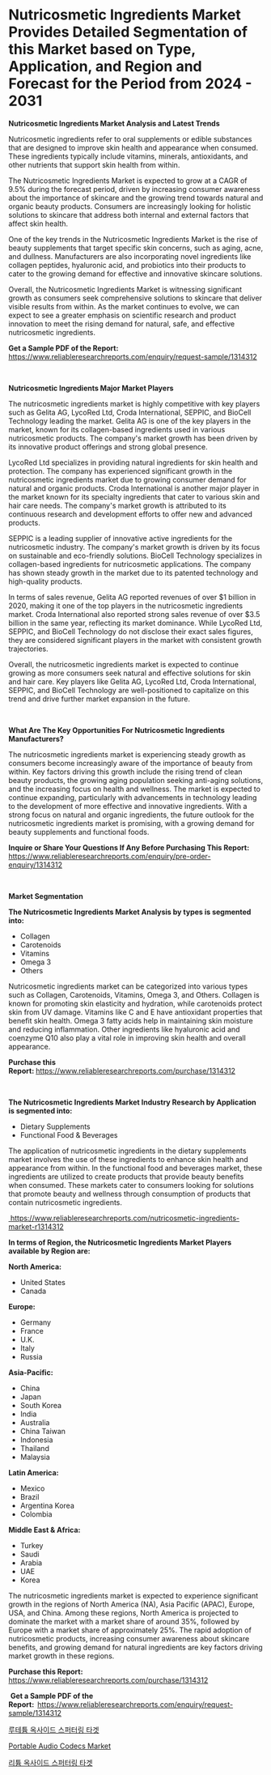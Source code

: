 <p><h1>Nutricosmetic Ingredients Market Provides Detailed Segmentation of this Market based on Type, Application, and Region and Forecast for the Period from 2024 - 2031</h1></p><p><strong>Nutricosmetic Ingredients Market Analysis and Latest Trends</strong></p>
<p><p>Nutricosmetic ingredients refer to oral supplements or edible substances that are designed to improve skin health and appearance when consumed. These ingredients typically include vitamins, minerals, antioxidants, and other nutrients that support skin health from within.</p><p>The Nutricosmetic Ingredients Market is expected to grow at a CAGR of 9.5% during the forecast period, driven by increasing consumer awareness about the importance of skincare and the growing trend towards natural and organic beauty products. Consumers are increasingly looking for holistic solutions to skincare that address both internal and external factors that affect skin health.</p><p>One of the key trends in the Nutricosmetic Ingredients Market is the rise of beauty supplements that target specific skin concerns, such as aging, acne, and dullness. Manufacturers are also incorporating novel ingredients like collagen peptides, hyaluronic acid, and probiotics into their products to cater to the growing demand for effective and innovative skincare solutions.</p><p>Overall, the Nutricosmetic Ingredients Market is witnessing significant growth as consumers seek comprehensive solutions to skincare that deliver visible results from within. As the market continues to evolve, we can expect to see a greater emphasis on scientific research and product innovation to meet the rising demand for natural, safe, and effective nutricosmetic ingredients.</p></p>
<p><strong>Get a Sample PDF of the Report:&nbsp;</strong> <a href="https://www.reliableresearchreports.com/enquiry/request-sample/1314312">https://www.reliableresearchreports.com/enquiry/request-sample/1314312</a></p>
<p>&nbsp;</p>
<p><strong>Nutricosmetic Ingredients Major Market Players</strong></p>
<p><p>The nutricosmetic ingredients market is highly competitive with key players such as Gelita AG, LycoRed Ltd, Croda International, SEPPIC, and BioCell Technology leading the market. Gelita AG is one of the key players in the market, known for its collagen-based ingredients used in various nutricosmetic products. The company's market growth has been driven by its innovative product offerings and strong global presence.</p><p>LycoRed Ltd specializes in providing natural ingredients for skin health and protection. The company has experienced significant growth in the nutricosmetic ingredients market due to growing consumer demand for natural and organic products. Croda International is another major player in the market known for its specialty ingredients that cater to various skin and hair care needs. The company's market growth is attributed to its continuous research and development efforts to offer new and advanced products.</p><p>SEPPIC is a leading supplier of innovative active ingredients for the nutricosmetic industry. The company's market growth is driven by its focus on sustainable and eco-friendly solutions. BioCell Technology specializes in collagen-based ingredients for nutricosmetic applications. The company has shown steady growth in the market due to its patented technology and high-quality products.</p><p>In terms of sales revenue, Gelita AG reported revenues of over $1 billion in 2020, making it one of the top players in the nutricosmetic ingredients market. Croda International also reported strong sales revenue of over $3.5 billion in the same year, reflecting its market dominance. While LycoRed Ltd, SEPPIC, and BioCell Technology do not disclose their exact sales figures, they are considered significant players in the market with consistent growth trajectories.</p><p>Overall, the nutricosmetic ingredients market is expected to continue growing as more consumers seek natural and effective solutions for skin and hair care. Key players like Gelita AG, LycoRed Ltd, Croda International, SEPPIC, and BioCell Technology are well-positioned to capitalize on this trend and drive further market expansion in the future.</p></p>
<p>&nbsp;</p>
<p><strong>What Are The Key Opportunities For Nutricosmetic Ingredients Manufacturers?</strong></p>
<p><p>The nutricosmetic ingredients market is experiencing steady growth as consumers become increasingly aware of the importance of beauty from within. Key factors driving this growth include the rising trend of clean beauty products, the growing aging population seeking anti-aging solutions, and the increasing focus on health and wellness. The market is expected to continue expanding, particularly with advancements in technology leading to the development of more effective and innovative ingredients. With a strong focus on natural and organic ingredients, the future outlook for the nutricosmetic ingredients market is promising, with a growing demand for beauty supplements and functional foods.</p></p>
<p><strong>Inquire or Share Your Questions If Any Before Purchasing This Report:</strong> <a href="https://www.reliableresearchreports.com/enquiry/pre-order-enquiry/1314312">https://www.reliableresearchreports.com/enquiry/pre-order-enquiry/1314312</a></p>
<p>&nbsp;</p>
<p><strong>Market Segmentation</strong></p>
<p><strong>The Nutricosmetic Ingredients Market Analysis by types is segmented into:</strong></p>
<p><ul><li>Collagen</li><li>Carotenoids</li><li>Vitamins</li><li>Omega 3</li><li>Others</li></ul></p>
<p><p>Nutricosmetic ingredients market can be categorized into various types such as Collagen, Carotenoids, Vitamins, Omega 3, and Others. Collagen is known for promoting skin elasticity and hydration, while carotenoids protect skin from UV damage. Vitamins like C and E have antioxidant properties that benefit skin health. Omega 3 fatty acids help in maintaining skin moisture and reducing inflammation. Other ingredients like hyaluronic acid and coenzyme Q10 also play a vital role in improving skin health and overall appearance.</p></p>
<p><strong>Purchase this Report:&nbsp;</strong><a href="https://www.reliableresearchreports.com/purchase/1314312">https://www.reliableresearchreports.com/purchase/1314312</a></p>
<p>&nbsp;</p>
<p><strong>The Nutricosmetic Ingredients Market Industry Research by Application is segmented into:</strong></p>
<p><ul><li>Dietary Supplements</li><li>Functional Food & Beverages</li></ul></p>
<p><p>The application of nutricosmetic ingredients in the dietary supplements market involves the use of these ingredients to enhance skin health and appearance from within. In the functional food and beverages market, these ingredients are utilized to create products that provide beauty benefits when consumed. These markets cater to consumers looking for solutions that promote beauty and wellness through consumption of products that contain nutricosmetic ingredients.</p></p>
<p><a href="https://www.reliableresearchreports.com/nutricosmetic-ingredients-market-r1314312">&nbsp;https://www.reliableresearchreports.com/nutricosmetic-ingredients-market-r1314312</a></p>
<p><strong>In terms of Region, the Nutricosmetic Ingredients Market Players available by Region are:</strong></p>
<p>
    <p> <strong> North America: </strong>
        <ul>
            <li>United States</li>
            <li>Canada</li>
        </ul>
        </p> 
    <p> <strong> Europe: </strong>
        <ul>
            <li>Germany</li>
            <li>France</li>
            <li>U.K.</li>
            <li>Italy</li>
            <li>Russia</li>
        </ul>
        </p> 
    <p> <strong> Asia-Pacific: </strong>
        <ul>
            <li>China</li>
            <li>Japan</li>
            <li>South Korea</li>
            <li>India</li>
            <li>Australia</li>
            <li>China Taiwan</li>
            <li>Indonesia</li>
            <li>Thailand</li>
            <li>Malaysia</li>
        </ul>
        </p> 
    <p> <strong> Latin America: </strong>
        <ul>
            <li>Mexico</li>
            <li>Brazil</li>
            <li>Argentina Korea</li>
            <li>Colombia</li>
        </ul>
        </p> 
    <p> <strong> Middle East & Africa: </strong>
        <ul>
            <li>Turkey</li>
            <li>Saudi</li>
            <li>Arabia</li>
            <li>UAE</li>
            <li>Korea</li>
        </ul>
    </p>
    </p>
<p><p>The nutricosmetic ingredients market is expected to experience significant growth in the regions of North America (NA), Asia Pacific (APAC), Europe, USA, and China. Among these regions, North America is projected to dominate the market with a market share of around 35%, followed by Europe with a market share of approximately 25%. The rapid adoption of nutricosmetic products, increasing consumer awareness about skincare benefits, and growing demand for natural ingredients are key factors driving market growth in these regions.</p></p>
<p><strong>Purchase this Report: </strong><a href="https://www.reliableresearchreports.com/purchase/1314312">https://www.reliableresearchreports.com/purchase/1314312</a></p>
<p>&nbsp;<strong>Get a Sample PDF of the Report:&nbsp;&nbsp;</strong><a href="https://www.reliableresearchreports.com/enquiry/request-sample/1314312">https://www.reliableresearchreports.com/enquiry/request-sample/1314312</a></p>
<p><strong></strong></p>
<p><p><a href="https://github.com/vanessagrant665567/Market-Research-Report-List-1/blob/main/312309793727.md">루테튬 옥사이드 스퍼터링 타겟</a></p><p><a href="https://issuu.com/reportprime-2/docs/portable-audio-codecs-market-size-2030.pptx">Portable Audio Codecs Market</a></p><p><a href="https://github.com/raap8632/Market-Research-Report-List-1/blob/main/741319093726.md">리튬 옥사이드 스퍼터링 타겟</a></p></p>